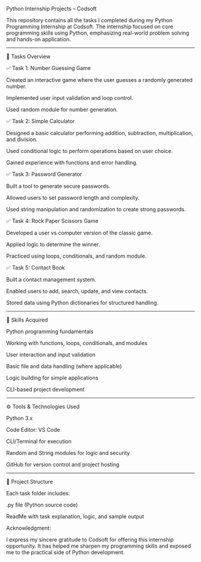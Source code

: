 Python Internship Projects – Codsoft

This repository contains all the tasks I completed during my Python Programming Internship at Codsoft. The internship focused on core programming skills using Python, emphasizing real-world problem solving and hands-on application.


---

📁 Tasks Overview

✅ Task 1: Number Guessing Game

Created an interactive game where the user guesses a randomly generated number.

Implemented user input validation and loop control.

Used random module for number generation.


✅ Task 2: Simple Calculator

Designed a basic calculator performing addition, subtraction, multiplication, and division.

Used conditional logic to perform operations based on user choice.

Gained experience with functions and error handling.


✅ Task 3: Password Generator

Built a tool to generate secure passwords.

Allowed users to set password length and complexity.

Used string manipulation and randomization to create strong passwords.


✅ Task 4: Rock Paper Scissors Game

Developed a user vs computer version of the classic game.

Applied logic to determine the winner.

Practiced using loops, conditionals, and random module.


✅ Task 5: Contact Book

Built a contact management system.

Enabled users to add, search, update, and view contacts.

Stored data using Python dictionaries for structured handling.



---

🧠 Skills Acquired

Python programming fundamentals

Working with functions, loops, conditionals, and modules

User interaction and input validation

Basic file and data handling (where applicable)

Logic building for simple applications

CLI-based project development



---

⚙ Tools & Technologies Used

Python 3.x

Code Editor: VS Code

CLI/Terminal for execution

Random and String modules for logic and security

GitHub for version control and project hosting



---

📌 Project Structure

Each task folder includes:

.py file (Python source code)

ReadMe with task explanation, logic, and sample output

 Acknowledgment:

I express my sincere gratitude to Codsoft for offering this internship opportunity. It has helped me sharpen my programming skills and exposed me to the practical side of Python development.
